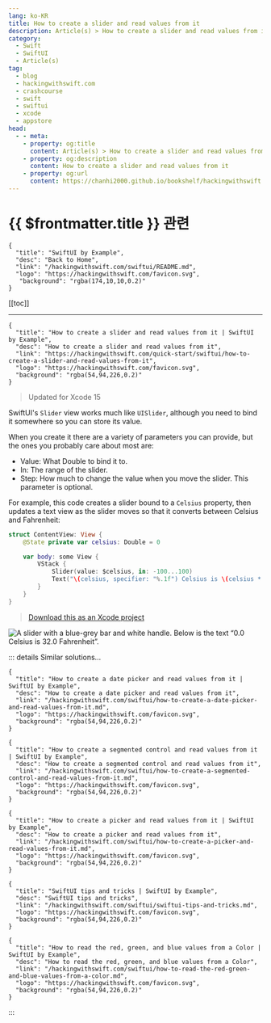 ```yaml
---
lang: ko-KR
title: How to create a slider and read values from it
description: Article(s) > How to create a slider and read values from it
category:
  - Swift
  - SwiftUI
  - Article(s)
tag: 
  - blog
  - hackingwithswift.com
  - crashcourse
  - swift
  - swiftui
  - xcode
  - appstore
head:
  - - meta:
    - property: og:title
      content: Article(s) > How to create a slider and read values from it
    - property: og:description
      content: How to create a slider and read values from it
    - property: og:url
      content: https://chanhi2000.github.io/bookshelf/hackingwithswift.com/swiftui/how-to-create-a-slider-and-read-values-from-it.html
---
```


# {{ $frontmatter.title }} 관련

```component VPCard
{
  "title": "SwiftUI by Example",
  "desc": "Back to Home",
  "link": "/hackingwithswift.com/swiftui/README.md",
  "logo": "https://hackingwithswift.com/favicon.svg",
   "background": "rgba(174,10,10,0.2)"
}
```

[[toc]]

---

```component VPCard
{
  "title": "How to create a slider and read values from it | SwiftUI by Example",
  "desc": "How to create a slider and read values from it",
  "link": "https://hackingwithswift.com/quick-start/swiftui/how-to-create-a-slider-and-read-values-from-it",
  "logo": "https://hackingwithswift.com/favicon.svg",
  "background": "rgba(54,94,226,0.2)"
}
```

> Updated for Xcode 15

SwiftUI's `Slider` view works much like `UISlider`, although you need to bind it somewhere so you can store its value.

When you create it there are a variety of parameters you can provide, but the ones you probably care about most are:

- Value: What Double to bind it to.
- In: The range of the slider.
- Step: How much to change the value when you move the slider. This parameter is optional.

For example, this code creates a slider bound to a `Celsius` property, then updates a text view as the slider moves so that it converts between Celsius and Fahrenheit:

```swift
struct ContentView: View {
    @State private var celsius: Double = 0

    var body: some View {
        VStack {
            Slider(value: $celsius, in: -100...100)
            Text("\(celsius, specifier: "%.1f") Celsius is \(celsius * 9 / 5 + 32, specifier: "%.1f") Fahrenheit")
        }
    }
}
```

> [<FontIcon icon="fas fa-file-zipper"/>Download this as an Xcode project](https://hackingwithswift.com/files/projects/swiftui/how-to-create-a-slider-and-read-values-from-it-1.zip)

![A slider with a blue-grey bar and white handle. Below is the text “0.0 Celsius is 32.0 Fahrenheit”.](https://hackingwithswift.com/img/books/quick-start/swiftui/how-to-create-a-slider-and-read-values-from-it-1~dark.png)

::: details Similar solutions…

```component VPCard
{
  "title": "How to create a date picker and read values from it | SwiftUI by Example",
  "desc": "How to create a date picker and read values from it",
  "link": "/hackingwithswift.com/swiftui/how-to-create-a-date-picker-and-read-values-from-it.md",
  "logo": "https://hackingwithswift.com/favicon.svg",
  "background": "rgba(54,94,226,0.2)"
}
```

```component VPCard
{
  "title": "How to create a segmented control and read values from it | SwiftUI by Example",
  "desc": "How to create a segmented control and read values from it",
  "link": "/hackingwithswift.com/swiftui/how-to-create-a-segmented-control-and-read-values-from-it.md",
  "logo": "https://hackingwithswift.com/favicon.svg",
  "background": "rgba(54,94,226,0.2)"
}
```

```component VPCard
{
  "title": "How to create a picker and read values from it | SwiftUI by Example",
  "desc": "How to create a picker and read values from it",
  "link": "/hackingwithswift.com/swiftui/how-to-create-a-picker-and-read-values-from-it.md",
  "logo": "https://hackingwithswift.com/favicon.svg",
  "background": "rgba(54,94,226,0.2)"
}
```

```component VPCard
{
  "title": "SwiftUI tips and tricks | SwiftUI by Example",
  "desc": "SwiftUI tips and tricks",
  "link": "/hackingwithswift.com/swiftui/swiftui-tips-and-tricks.md",
  "logo": "https://hackingwithswift.com/favicon.svg",
  "background": "rgba(54,94,226,0.2)"
}
```

```component VPCard
{
  "title": "How to read the red, green, and blue values from a Color | SwiftUI by Example",
  "desc": "How to read the red, green, and blue values from a Color",
  "link": "/hackingwithswift.com/swiftui/how-to-read-the-red-green-and-blue-values-from-a-color.md",
  "logo": "https://hackingwithswift.com/favicon.svg",
  "background": "rgba(54,94,226,0.2)"
}
```

:::

